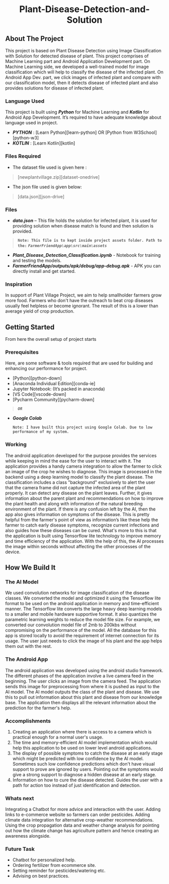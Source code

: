 <h1 align="center">Plant-Disease-Detection-and-Solution</h1>


<!-- ABOUT THE PROJECT -->
## About The Project

This project is based on Plant Disease Detection using Image Classification with Solution for detected disease of plant. This project comprises of Machine Learning part and Android Application Development part. On Machine Learning side, we developed a well-trained model for image classification which will help to classify the disease of the infected plant. On Android App Dev. part, we click images of infected plant and compare with our classification model, then it detects disease of infected plant and also provides solutions for disease of infected plant.

### Language Used

This project is built using **_Python_** for Machine Learning and **_Kotlin_** for Android App Development. It’s required to have adequate knowledge about language used in project.
* **_PYTHON_** : [Learn Python][learn-python] OR [Python from W3School][python-w3]
* **_KOTLIN_** : [Learn Kotlin][kotlin]

### Files Required

* The dataset file used is given here :
> [newplantvillage.zip][dataset-onedrive]

* The json file used is given below: 
> [data.json][json-drive]

### Files

* **_data.json_** – This file holds the solution for infected plant, it is used for providing solution when disease match is found and then solution is provided.
  
> **`Note: This file is to kept inside project assets folder. Path to the:`** **_`FarmerFriendApp\app\src\main\assets`_**
* **_Plant_Disease_Detection_Classification.ipynb_** - Notebook for training and testing the models.
* **_FarmerFriendApp/outputs/apk/debug/app-debug.apk_** - APK you can directly install and get started.

### Inspiration

In support of Plant Village Project, we aim to help smallholder farmers grow more food. Farmers who don't have the outreach to beat crop diseases usually feel helpless or become ignorant. The result of this is a lower than average yield of crop production.

## Getting Started

From here the overall setup of project starts

### Prerequisites

Here, are some software & tools required that are used for building and enhancing our performance for project.

* [Python][python-down]
* [Anaconda Individual Edition][conda-ie]
* Jupyter Notebook: (It’s packed in anaconda)
* [VS Code][vscode-down]
* [Pycharm Community][pycharm-down]

>    **_`OR`_**

* **_Google Colab_**

    `Note: I have built this project using Google Colab. Due to low performance of my system.`

### Working

The android application developed for the purpose provides the services while keeping in mind the ease for the user to interact with it. The application provides a handy camera integration to allow the farmer to click an image of the crop he wishes to diagnose. This image is processed in the backend using a deep learning model to classify the plant disease. The classification includes a class "background" exclusively to alert the user that the camera frame did not capture the infected area of the plant properly. It can detect any disease on the plant leaves. Further, it gives information about the parent plant and recommendations on how to improve the plant health and along with information of the natural breeding environment of the plant. If there is any confusion left by the AI, then the app also gives information on symptoms of the disease. This is pretty helpful from the farmer's point of view as information’s like these help the farmer to catch early disease symptoms, recognize current infections and also guides how these diseases can be cured. What's more to this is that the application is built using Tensorflow lite technology to improve memory and time efficiency of the application. With the help of this, the AI processes the image within seconds without affecting the other processes of the device.

## How We Build It

### The AI Model

We used convolution networks for image classification of the disease classes. We converted the model and optimized it using the Tensorflow lite format to be used on the android application in memory and time-efficient manner. The Tensorflow lite converts the large heavy deep learning models to a smaller and mobile hardware supportive format. It also quantizes the parametric learning weights to reduce the model file size. For example, we converted our convolution model file of 2mb to 200kbs without compromising on the performance of the model. All the database for this app is stored locally to avoid the requirement of internet connection for its usage. The user just needs to click the image of his plant and the app helps them out with the rest.

### The Android App

The android application was developed using the android studio framework. The different phases of the application involve a live camera feed in the beginning. The user clicks an image from the camera feed. The application sends this image for preprocessing from where it is pushed as input to the AI model. The AI model outputs the class of the plant and disease. We use this to pull out information about this plant and disease from our knowledge base. The application then displays all the relevant information about the prediction for the farmer's help.

### Accomplishments

1. Creating an application where there is access to a camera which is practical enough for a normal user's usage.
1. The time and memory-efficient AI model implementation which would help this application to be used on lower level android applications.
1. The display of possible symptoms to catch the disease at an early stage which might be predicted with low confidence by the AI model. Sometimes such low confidence predictions which don't have visual support to prove are ignored by users. Pointing out the symptoms would give a strong support to diagnose a hidden disease at an early stage.
1. Information on how to cure the disease detected. Guides the user with a path for action too instead of just identification and detection.

### Whats next

Integrating a Chatbot for more advice and interaction with the user. Adding links to e-commerce website so farmers can order pesticides. Adding climate data integration for alternative crop-weather recommendations. Using the crop propagation data and weather change analysis for pointing out how the climate change has agriculture pattern and hence creating an awareness alongside.

### Future Task

* Chatbot for personalized help.
* Ordering fertilizer from ecommerce site.
* Setting reminder for pesticides/watering etc.
* Advising on best practices.
